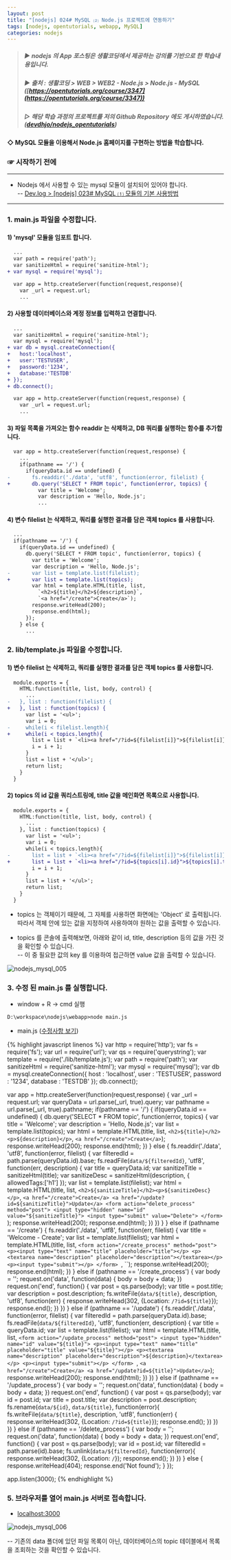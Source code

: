 ```yaml
---
layout: post
title: "[nodejs] 024# MySQL ⑵ Node.js 프로젝트에 연동하기"
tags: [nodejs, opentutorials, webapp, MySQL]
categories: nodejs
---
```



> ##### ▶ nodejs 의 App 포스팅은 생활코딩에서 제공하는 강의를 기반으로 한 학습내용입니다.  
> ##### ▶ 출처 : 생활코딩 > WEB > WEB2 - Node.js > Node.js - MySQL ([https://opentutorials.org/course/3347](https://opentutorials.org/course/3347))  
> ##### ▷ 해당 학습 과정의 프로젝트를 저의 Github Repository 에도 게시하였습니다. ([devdhjo/nodejs_opentutorials](https://github.com/devdhjo/nodejs_opentutorials))  



#### ◇ MySQL 모듈을 이용해서 Node.js 홈페이지를 구현하는 방법을 학습합니다.  

### ☞ 시작하기 전에  

---

- Nodejs 에서 사용할 수 있는 mysql 모듈이 설치되어 있어야 합니다.  
-- [Dev.log > [nodejs] 023# MySQL ⑴ 모듈의 기본 사용방법](https://devdhjo.github.io/nodejs/2020/02/04/nodejs-opentutorials-016.html)  

---

### 1. main.js 파일을 수정합니다.  

#### 1) 'mysql' 모듈을 임포트 합니다.  

```diff
  ...
  var path = require('path');
  var sanitizeHtml = require('sanitize-html');
+ var mysql = require('mysql');

  var app = http.createServer(function(request,response){
    var _url = request.url;
    ...
```

#### 2) 사용할 데이터베이스와 계정 정보를 입력하고 연결합니다.

```diff
  ...
  var sanitizeHtml = require('sanitize-html');
  var mysql = require('mysql');
+ var db = mysql.createConnection({
+   host:'localhost',
+   user:'TESTUSER',
+   password:'1234',
+   database:'TESTDB'
+ });
+ db.connect();

  var app = http.createServer(function(request,response) {
    var _url = request.url;
    ...
```

#### 3) 파일 목록을 가져오는 함수 readdir 는 삭제하고, DB 쿼리를 실행하는 함수를 추가합니다.  

```diff
  var app = http.createServer(function(request,response) {
    ...
    if(pathname == '/') {
      if(queryData.id == undefined) {
-       fs.readdir('./data', 'utf8', function(error, filelist) {
+       db.query('SELECT * FROM topic', function(error, topics) {
          var title = 'Welcome';
          var description = 'Hello, Node.js';
          ...
```

#### 4) 변수 filelist 는 삭제하고, 쿼리를 실행한 결과를 담은 객체 topics 를 사용합니다.  

```diff
  ...
  if(pathname == '/') {
    if(queryData.id == undefined) {
      db.query('SELECT * FROM topic', function(error, topics) {
        var title = 'Welcome';
        var description = 'Hello, Node.js';
-       var list = template.list(filelist);
+       var list = template.list(topics);
        var html = template.HTML(title, list,
          `<h2>${title}</h2>${description}`,
          `<a href="/create">Create</a>`);
        response.writeHead(200);
        response.end(html);
      });
    } else {
      ...
```

### 2. lib/template.js 파일을 수정합니다.  

#### 1) 변수 filelist 는 삭제하고, 쿼리를 실행한 결과를 담은 객체 topics 를 사용합니다.  

```diff
  module.exports = {
    HTML:function(title, list, body, control) {
      ...
-   }, list : function(filelist) {
+   }, list : function(topics) {
      var list = '<ul>';
      var i = 0;
-     while(i < filelist.length){
+     while(i < topics.length){
        list = list + `<li><a href="/?id=${filelist[i]}">${filelist[i]}</a></li>`;
        i = i + 1;
      }
      list = list + '</ul>';
      return list;
    }
  }

```

#### 2) topics 의 id 값을 쿼리스트링에, title 값을 메인화면 목록으로 사용합니다.  

```diff
  module.exports = {
    HTML:function(title, list, body, control) {
      ...
    }, list : function(topics) {
      var list = '<ul>';
      var i = 0;
      while(i < topics.length){
-       list = list + `<li><a href="/?id=${filelist[i]}">${filelist[i]}</a></li>`;
+       list = list + `<li><a href="/?id=${topics[i].id}">${topics[i].title}</a></li>`;
        i = i + 1;
      }
      list = list + '</ul>';
      return list;
    }
  }
```

- topics 는 객체이기 때문에, 그 자체를 사용하면 화면에는 'Object' 로 출력됩니다. 따라서 객체 안에 있는 값을 지정하여 사용하여야 원하는 값을 출력할 수 있습니다.  

- topics 를 콘솔에 출력해보면, 아래와 같이 id, title, description 등의 값을 가진 것을 확인할 수 있습니다.  
-- 이 중 필요한 값의 key 를 이용하여 접근하면 value 값을 출력할 수 있습니다.  

![nodejs_mysql_005](https://drive.google.com/uc?id=1CwWBAKSCWCqL4oIGqqMCGN73FpwZZidS)  

### 3. 수정 된 main.js 를 실행합니다.  

- window + R → cmd 실행  

```
D:\workspace\nodejs\webapp>node main.js
```

- main.js ([수정사항 보기](https://github.com/devdhjo/nodejs_opentutorials/commit/299fd16c70bd920d865b4aa0d0d27cf9efb5292f))  

{% highlight javascript linenos %}
var http = require('http');
var fs = require('fs');
var url = require('url');
var qs = require('querystring');
var template = require('./lib/template.js');
var path = require('path');
var sanitizeHtml = require('sanitize-html');
var mysql = require('mysql');
var db = mysql.createConnection({
  host     : 'localhost',
  user     : 'TESTUSER',
  password : '1234',
  database : 'TESTDB'
});
db.connect();

var app = http.createServer(function(request,response) {
  var _url = request.url;
  var queryData = url.parse(_url, true).query;
  var pathname = url.parse(_url, true).pathname;
  if(pathname == '/') {
    if(queryData.id == undefined) {
      db.query('SELECT * FROM topic', function(error, topics) {
        var title = 'Welcome';
        var description = 'Hello, Node.js';
        var list = template.list(topics);
        var html = template.HTML(title, list,
          `<h2>${title}</h2><p>${description}</p>`,
          `<a href="/create">Create</a>`);
        response.writeHead(200);
        response.end(html);
      })
    } else {
      fs.readdir('./data', 'utf8', function(error, filelist) {
        var filteredId = path.parse(queryData.id).base;
        fs.readFile(`data/${filteredId}`, 'utf8', function(err, description) {
          var title = queryData.id;
          var sanitizeTitle = sanitizeHtml(title);
          var sanitizeDesc = sanitizeHtml(description, {
            allowedTags:['h1']
          });
          var list = template.list(filelist);
          var html = template.HTML(title, list,
            `<h2>${sanitizeTitle}</h2><p>${sanitizeDesc}</p>`,
            `<a href="/create">Create</a> <a href="/update?id=${sanitizeTitle}">Update</a>
             <form action="delete_process" method="post">
               <input type="hidden" name="id" value="${sanitizeTitle}">
               <input type="submit" value="Delete">
             </form>
            `);
          response.writeHead(200);
          response.end(html);
        })
      })
    }
  } else if (pathname == '/create') {
    fs.readdir('./data', 'utf8', function(err, filelist) {
      var title = 'Welcome - Create';
      var list = template.list(filelist);
      var html = template.HTML(title, list,
        `<form action="/create_process" method="post">
           <p><input type="text" name="title" placeholder="title"></p>
           <p><textarea name="description" placeholder="description"></textarea></p>
           <p><input type="submit"></p>
         </form>
        `, ``);
      response.writeHead(200);
      response.end(html);
    })
  } else if (pathname == '/create_process') {
    var body = '';
    request.on('data', function(data) {
      body = body + data;
    })
    request.on('end', function() {
      var post = qs.parse(body);
      var title = post.title;
      var description = post.description;
      fs.writeFile(`data/${title}`, description, 'utf8', function(err) {
        response.writeHead(302, {Location: `/?id=${title}`});
        response.end();
      })
    })
  } else if (pathname == '/update') {
    fs.readdir('./data', function(error, filelist) {
      var filteredId = path.parse(queryData.id).base;
      fs.readFile(`data/${filteredId}`, 'utf8', function(err, description) {
        var title = queryData.id;
        var list = template.list(filelist);
        var html = template.HTML(title, list,
          `<form action="/update_process" method="post">
             <input type="hidden" name="id" value="${title}">
             <p><input type="text" name="title" placeholder="title" value="${title}"></p>
             <p><textarea name="description" placeholder="description">${description}</textarea></p>
             <p><input type="submit"></p>
           </form>
          `, `<a href="/create">Create</a> <a href="/update?id=${title}">Update</a>`);
        response.writeHead(200);
        response.end(html);
      })
    })
  } else if (pathname == '/update_process') {
    var body = '';
    request.on('data', function(data) {
      body = body + data;
    })
    request.on('end', function() {
      var post = qs.parse(body);
      var id = post.id;
      var title = post.title;
      var description = post.description;
      fs.rename(`data/${id}`, `data/${title}`, function(error){
        fs.writeFile(`data/${title}`, description, 'utf8', function(err) {
          response.writeHead(302, {Location: `/?id=${title}`});
          response.end();
        })
      })
    })
  } else if (pathname == '/delete_process') {
    var body = '';
    request.on('data', function(data) {
      body = body + data;
    })
    request.on('end', function() {
      var post = qs.parse(body);
      var id = post.id;
      var filteredId = path.parse(id).base;
      fs.unlink(`data/${filteredId}`, function(error){
        response.writeHead(302, {Location: `/`});
        response.end();
      })
    })
  } else {
    response.writeHead(404);
    response.end('Not found');
  }
});

app.listen(3000);
{% endhighlight %}

### 5. 브라우저를 열어 main.js 서버로 접속합니다.  

- [localhost:3000](localhost:3000)  

![nodejs_mysql_006](https://drive.google.com/uc?id=1sNvkmJ-Utzu0t0attWh4E3OrEBEhQm61)  

-- 기존의 data 폴더에 있던 파일 목록이 아닌, 데이터베이스의 topic 테이블에서 목록을 조회하는 것을 확인할 수 있습니다.  
